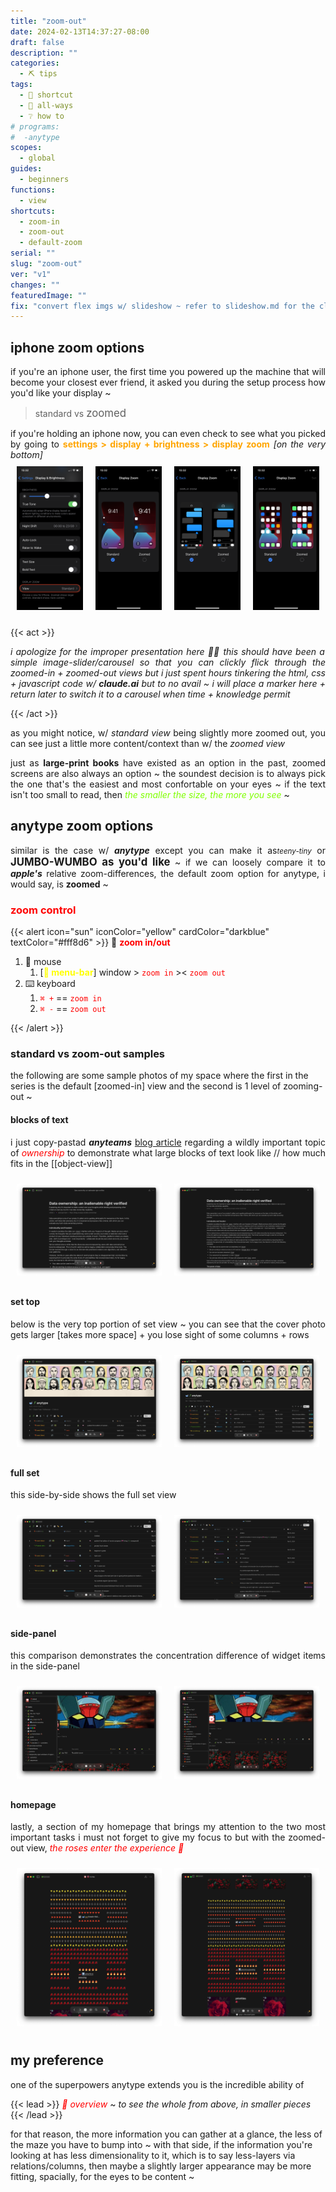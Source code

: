 ```yaml
---
title: "zoom-out"
date: 2024-02-13T14:37:27-08:00
draft: false
description: ""
categories:
  - ⛏ tips
tags:
  - 🎯 shortcut
  - 💠 all-ways
  - ❔ how to
# programs:
#  -anytype
scopes:
  - global
guides:
  - beginners
functions:
  - view
shortcuts:
  - zoom-in
  - zoom-out
  - default-zoom
serial: ""
slug: "zoom-out"
ver: "v1"
changes: ""
featuredImage: ""
fix: "convert flex imgs w/ slideshow ~ refer to slideshow.md for the closest iteration"
---
```



## iphone zoom options

<p style="padding: 0; margin: 0 0 0 0; text-align: justify">if you're an iphone user, the first time you powered up the machine that will become your closest ever friend, it asked you during the setup process how you'd like your display ~</p>

>standard vs <span style="font-size: larger;">zoomed</span>

<p style="padding: 0; margin: 0 0 0 0; text-align: justify">if you're holding an iphone now, you can even check to see what you picked by going to <b style="color: orange;">settings > display + brightness > display zoom</b> <i>[on the very bottom]</i></p>

<div style="display: flex;">
    <div style="flex: 1; padding: 10px;">
        <img src="img/ie/iphone/zoom1.png" alt="Label 1" style="width: 100%;">
    </div>
    <div style="flex: 1; padding: 10px;">
        <img src="img/ie/iphone/zoom2.png" alt="Label 2" style="width: 100%;">
    </div>
    <div style="flex: 1; padding: 10px;">
        <img src="img/ie/iphone/zoom3.png" alt="Label 3" style="width: 100%;">
    </div>
    <div style="flex: 1; padding: 10px;">
        <img src="img/ie/iphone/zoom4.png" alt="Label 3" style="width: 100%;">
    </div>
</div>

{{< act >}}
<p style="text-align: justify"><i>i apologize for the improper presentation here  🙏🏽 this should have been a simple image-slider/carousel so that you can clickly flick through the zoomed-in + zoomed-out views but i just spent hours tinkering the html, css + javascript code w/ <b><i>claude.ai</i></b> but to no avail ~ i will place a marker here + return later to switch it to a carousel when time + knowledge permit </i></p>
{{< /act >}}

<p style="text-align: justify">as you might notice, w/ <i>standard view</i> being slightly more zoomed out, you can see just a little more content/context than w/ the <i>zoomed view</i></p>

<p style="text-align: justify">just as <b>large-print books</b> have existed as an option in the past, zoomed screens are also always an option ~ the soundest decision is to always pick the one that's the easiest and most confortable on your eyes ~ if the text isn't too small to read, then <i style="color: chartreuse;">the smaller the size, the more you see</i> ~ </p>

## anytype zoom options
<p style="text-align: justify">similar is the case w/ <b><i>anytype</b></i> except you can make it as<i style="font-size: smaller;">teeny-tiny</i> or <b style="font-size: larger;">JUMBO-WUMBO as you'd like</b> ~ if we can loosely compare it to <b><i>apple's</b></i> relative zoom-differences, the default zoom option for anytype, i would say, is <b>zoomed</b> ~ </p>

### <span style="color: red;">zoom control</span>

{{< alert icon="sun" iconColor="yellow" cardColor="darkblue" textColor="#fff8d6" >}}
💠 <b style="color: red;">zoom in/out</b>

1. 🐁 mouse
    1. [<b style="color: yellow;"> menu-bar</b>] window > <code style="color: red;">zoom in</code> >< <code style="color: red;">zoom out</code>
2. ⌨️ keyboard
    1. <code style="color: red;">⌘ +</code> == <code style="color: red;">zoom in</code>
    2. <code style="color: red;">⌘ -</code> == <code style="color: red;">zoom out</code>

{{< /alert >}}


### standard vs zoom-out samples

the following are some sample photos of my space where the first in the series is the default [zoomed-in] view and the second is 1 level of zooming-out ~

#### blocks of text

<p style="text-align: justify">i just copy-pastad <b><i>anyteams</i></b> <a href="https://blog.anytype.io/data-ownership/">blog article</a> regarding a wildly important topic of <i style="color: red;">ownership</i> to demonstrate what large blocks of text look like // how much fits in the [[object-view]]</p>

<div style="display: flex;">
    <div style="flex: 1; padding: 10px;">
        <img src="img/ie/anytype/article/article-in.png" alt="Label 1" style="width: 100%;">
    </div>
    <div style="flex: 1; padding: 10px;">
        <img src="img/ie/anytype/article/article-out.png" alt="Label 1" style="width: 100%;">
    </div>
</div>

#### set top

<p style="text-align: justify">below is the very top portion of set view ~ you can see that the cover photo gets larger [takes more space] + you lose sight of some columns + rows </p>

<div style="display: flex;">
    <div style="flex: 1; padding: 10px;">
        <img src="img/ie/anytype/serial-top/in.png" alt="Label 1" style="width: 100%;">
    </div>
    <div style="flex: 1; padding: 10px;">
        <img src="img/ie/anytype/serial-top/out.png" alt="Label 1" style="width: 100%;">
    </div>
</div>


#### full set

<p style="text-align: justify">this side-by-side shows the full set view</p>

<div style="display: flex;">
    <div style="flex: 1; padding: 10px;">
        <img src="img/ie/anytype/set-top/in.png" alt="Label 1" style="width: 100%;">
    </div>
    <div style="flex: 1; padding: 10px;">
        <img src="img/ie/anytype/set-top/out.png" alt="Label 1" style="width: 100%;">
    </div>
</div>


#### side-panel

<p style="text-align: justify">this comparison demonstrates the concentration difference of widget items in the side-panel</p>

<div style="display: flex;">
    <div style="flex: 1; padding: 10px;">
        <img src="img/ie/anytype/side-panel/in.png" alt="Label 1" style="width: 100%;">
    </div>
    <div style="flex: 1; padding: 10px;">
        <img src="img/ie/anytype/side-panel/out.png" alt="Label 1" style="width: 100%;">
    </div>
</div>

#### homepage

<p style="text-align: justify">lastly, a section of my homepage that brings my attention to the two most important tasks i must not forget to give my focus to but with the zoomed-out view, <i style="color: red;">the roses enter the experience 🌹 </i></p>

<div style="display: flex;">
    <div style="flex: 1; padding: 10px;">
        <img src="img/ie/anytype/homepage/homepage-in.png" alt="Label 1" style="width: 100%;">
    </div>
    <div style="flex: 1; padding: 10px;">
        <img src="img/ie/anytype/homepage/homepage-out.png" alt="Label 1" style="width: 100%;">
    </div>
</div>

## my preference

one of the superpowers anytype extends you is the incredible ability of

{{< lead >}}
<i style="color: red;">🦅 overview</i> ~ <i>to see the whole from above, in smaller pieces</i>
{{< /lead >}}

for that reason, the more information you can gather at a glance, the less of the maze you have to bump into ~ with that side, if the information you're looking at has less dimensionality to it, which is to say less-layers via relations/columns, then maybe a slightly larger appearance may be more fitting, spacially, for the eyes to be content ~

<!-- scraps
~ ~ ~ ~ ~ ~ ~ ~ ~ ~ ~ ~ ~ ~ ~ ~ ~ ~ ~ ~ ~ ~ ~ ~ ~ ~ ~ ~ ~ • ~ • ~ • ~ • ~ • ~ • ~ • ~ • ~ • ~ • ~ • ~ • ~ • ~ • ~ ~ ~ ~ ~ ~ ~ ~ ~ ~ ~ ~ ~ ~ ~ ~ ~ ~ ~ ~ ~ ~ ~ ~ ~ ~ ~ ~

<p style="padding: 0; margin: 0 0 0 0; text-align: justify">

{{< alert icon="sun" iconColor="yellow" cardColor="#8d68d6" textColor="black" >}}
<p style="padding: 0; margin: 0 0 0 0;">💠 <b style="color: red;">zoom in/out</b> <br>
<ol>
    <li> mouse
        <ol>
            <li>1. <b style="color: yellow;">menu-bar</b> window > zoom-in >< zoom-out
        </ol>
    <li> keyboard
        <ol>
            <li>1. | ⌘ - | | ⌘ = | == zoom in/out
        </ol>
{{< /alert >}} </span>


![mighty](/img/mighty.gif)

> <p style="padding: 0; margin: 0 0 0 0; text-align: justify"> <i> i apologe for the poor presentation here  🙏🏽 this should have been a simple slideshow so that you can clickly flick through the zoomed-in + zoomed-out views but i just spent hours tinkering the html, css + javascript code w/ claude.ai but to no avail ~ i will place a marker here + return later to improve the presentation when time + knowledge permit </i></p>
{{< lead >}}
<p style="padding: 0; margin: 0 0 0 0; text-align: justify"> <i> i apologe for the poor presentation here  🙏🏽 this should have been a simple slideshow so that you can clickly flick through the zoomed-in + zoomed-out views but i just spent hours tinkering the html, css + javascript code w/ claude.ai but to no avail ~ i will place a marker here + return later to improve the presentation when time + knowledge permit </i></p>
{{< /lead >}}

style="display: flex;"


</div>

command: ["zoom-in", "zoom-out"]

shortcuts:
  - shortcut: "⌘ -"
    output: "zoom-out"
  - shortcut: "⌘ ="
    output: "zoom-in"


shortcuts:
    - in: "⌘ -"
        out: "zoom-out"
    - in: "⌘ ="
        out: "zoom-in"

# shortcut: ["⌘ -", "⌘ ="]

shortcuts:
  zoom-in:
    in: "⌘ +"
    out: "zoom-in"
  zoom-out:
    in: "⌘ -"
    out: "zoom-out"
  default-zoom:
    in: "⌘ 0"
    output: "default-zoom"

    {{ $shortcuts := .Site.Data.shortcuts }}

    {{ $shortcuts.zoom-in.in }}

    {shortcuts.zoom-in.in}

    categories: ["⛏ tips"]
    tags: ["🎯 shortcut", "💠 all-ways", "❔ how to"]
    # programs: ["🦎 anytype"]
    scopes: ["🌐 global"]
    guides: ["🐥 beginner's"]
    functions: ["👁 view"]

    categories: ["tips"]
    tags:
      - shortcut
      - all-ways
      - how to
    # programs: ["anytype"]

1. | <span style="color: red;">⌘ + </span> | |<span style="color: red;">⌘ -</span> | == <span style="color: red;">zoom in</span>/<span style="color: red;">out</span>

1. [<b style="color: yellow;"> menu-bar</b>] window > <span style="color: red;">zoom-in</span> >< <span style="color: red;">zoom-out</span>

*avoid the 🐁 mouse*

{{< alert icon="heart" iconColor= "red" cardColor="#333333" >}}
<p style="text-align: justify"><i>i apologize for the improper presentation here  🙏🏽 this should have been a simple image-slider/carousel so that you can clickly flick through the zoomed-in + zoomed-out views but i just spent hours tinkering the html, css + javascript code w/ <b><i>claude.ai</i></b> but to no avail ~ i will place a marker here + return later to switch it to a carousel when time + knowledge permit </i></p>
{{< /alert >}}


-->
